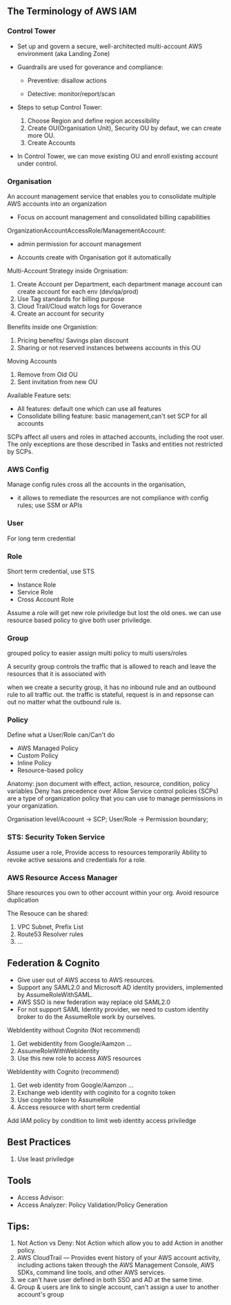 ## The Terminology of AWS IAM

### Control Tower

- Set up and govern a secure, well-architected multi-account AWS environment (aka Landing Zone)

* Guardrails are used for goverance and compliance:

  - Preventive: disallow actions

  - Detective: monitor/report/scan

* Steps to setup Control Tower:
  1. Choose Region and define region accessibility
  2. Create OU(Organisation Unit), Security OU by defaut, we can create more OU.
  3. Create Accounts
* In Control Tower, we can move existing OU and enroll existing account under control.

### Organisation

An account management service that enables you to consolidate multiple AWS accounts into an organization

- Focus on account management and consolidated billing capabilities

OrganizationAccountAccessRole/ManagementAccount:

- admin permission for account management

* Accounts create with Organisation got it automatically

Multi-Account Strategy inside Orgnisation:

1. Create Account per Department, each department manage account can create account for each env (dev/qa/prod)
2. Use Tag standards for billing purpose
3. Cloud Trail/Cloud watch logs for Goverance
4. Create an account for security

Benefits inside one Organistion:

1. Pricing benefits/ Savings plan discount
2. Sharing or not reserved instances betweens accounts in this OU

Moving Accounts

1. Remove from Old OU
2. Sent invitation from new OU

Available Feature sets:

- All features: default one which can use all features
- Consolidate billing feature: basic management,can't set SCP for all accounts

SCPs affect all users and roles in attached accounts, including the root user. The only exceptions are those described in Tasks and entities not restricted by SCPs.

### AWS Config

Manage config rules cross all the accounts in the organisation,

- it allows to remediate the resources are not compliance with config rules; use SSM or APIs

### User

For long term credential

### Role

Short term credential, use STS

- Instance Role
- Service Role
- Cross Account Role

Assume a role will get new role priviledge but lost the old ones. we can use resource based policy to give both user priviledge.

### Group

grouped policy to easier assign multi policy to multi users/roles

A security group controls the traffic that is allowed to reach and leave the resources that it is associated with

when we create a security group, it has no inbound rule and an outbound rule to all traffic out.
the traffic is stateful, request is in and repsonse can out no matter what the outbound rule is.

### Policy

Define what a User/Role can/Can't do

- AWS Managed Policy
- Custom Policy
- Inline Policy
- Resource-based policy

Anatomy: json document with effect, action, resource, condition, policy variables
Deny has precedence over Allow
Service control policies (SCPs) are a type of organization policy that you can use to manage permissions in your organization.

Organisation level/Acoount -> SCP; User/Role -> Permission boundary;

### STS: Security Token Service

Assume user a role, Provide access to resources temporarily
Ability to revoke active sessions and credentials for a role.

### AWS Resource Access Manager

Share resources you own to other account within your org.
Avoid resource duplication

The Resouce can be shared:

1. VPC Subnet, Prefix List
2. Route53 Resolver rules
3. ...

## Federation & Cognito

- Give user out of AWS access to AWS resources.
- Support any SAML2.0 and Microsoft AD identity providers, implemented by AssumeRoleWithSAML.
- AWS SSO is new federation way replace old SAML2.0
- For not support SAML Identity provider, we need to custom identity broker to do the AssumeRole work by ourselves.

WebIdentity without Cognito (Not recommend)

1. Get webidentity from Google/Aamzon ...
2. AssumeRoleWithWebIdentity
3. Use this new role to access AWS resources

WebIdentity with Cognito (recommend)

1. Get web identity from Google/Aamzon ...
2. Exchange web identity with coginito for a cognito token
3. Use cognito token to AssumeRole
4. Access resource with short term credential

Add IAM policy by condition to limit web identity access priviledge

## Best Practices

1. Use least priviledge

## Tools

- Access Advisor:
- Access Analyzer: Policy Validation/Policy Generation

## Tips:

1. Not Action vs Deny: Not Action which allow you to add Action in another policy.
2. AWS CloudTrail — Provides event history of your AWS account activity, including actions taken through the AWS Management Console, AWS SDKs, command line tools, and other AWS services.
3. we can't have user defined in both SSO and AD at the same time.
4. Group & users are link to single account, can't assign a user to another account's group
